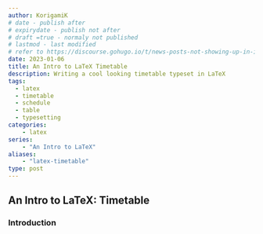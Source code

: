 ```yaml
---
author: KorigamiK
# date - publish after
# expirydate - publish not after
# draft =true - normaly not published
# lastmod - last modified
# refer to https://discourse.gohugo.io/t/news-posts-not-showing-up-in-index-html/27561
date: 2023-01-06
title: An Intro to LaTeX Timetable
description: Writing a cool looking timetable typeset in LaTeX
tags:
  - latex
  - timetable
  - schedule
  - table
  - typesetting
categories:
    - latex
series:
    - "An Intro to LaTeX"
aliases:
    - "latex-timetable"
type: post
---
```


## An Intro to LaTeX: Timetable

### Introduction
